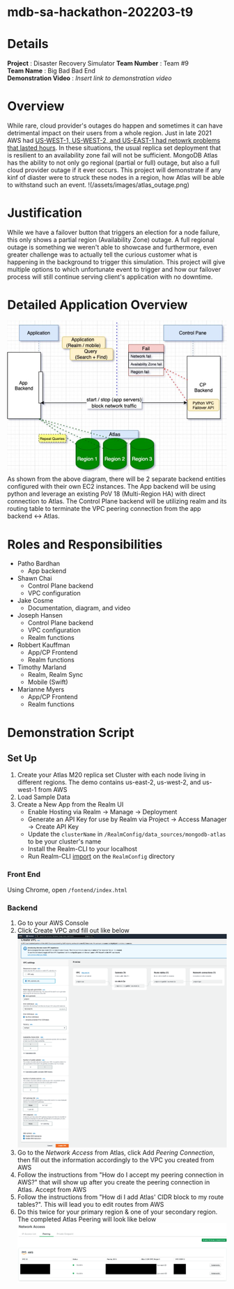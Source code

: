 # mdb-sa-hackathon-202203-t9


# Details

**Project** :  Disaster Recovery Simulator
**Team Number** : Team #9  
**Team Name** : Big Bad Bad End  
**Demonstration Video** : _Insert link to demonstration video_  

# Overview

While rare, cloud provider's outages do happen and sometimes it can have detrimental impact on their users from a whole region. Just in late 2021 AWS had [US-WEST-1, US-WEST-2, and US-EAST-1 had netowrk problems that lasted hours](https://awsmaniac.com/aws-outages/). In these situations, the usual replica set deployment that is resilient to an availability zone fail will not be sufficient. MongoDB Atlas has the ability to not only go regional (partial or full) outage, but also a full cloud provider outage if it ever occurs. This project will demonstrate if any kinf of diaster were to struck these nodes in a region, how Atlas will be able to withstand such an event.
!(/assets/images/atlas_outage.png)

# Justification

While we have a failover button that triggers an election for a node failure, this only shows a partial region (Availability Zone) outage. A full regional outage is something we weren't able to showcase and furthermore, even greater challenge was to actually tell the curious customer what is happening in the background to trigger this simulation. This project will give multiple options to which unfortunate event to trigger and how our failover process will still continue serving client's application with no downtime.

# Detailed Application Overview

![Workflow](/assets/images/Workflow_diagram.jpg)
As shown from the above diagram, there will be 2 separate backend entities configured with their own EC2 instances. The App backend will be using python and leverage an existing PoV 18 (Multi-Region HA) with direct connection to Atlas. The Control Plane backend will be utilizing realm and its routing table to terminate the VPC peering connection from the app backend <-> Atlas. 


# Roles and Responsibilities

- Patho Bardhan
    - App backend
- Shawn Chai
    - Control Plane backend
    - VPC configuration
- Jake Cosme
    - Documentation, diagram, and video
- Joseph Hansen
    - Control Plane backend
    - VPC configuration
    - Realm functions
- Robbert Kauffman
    - App/CP Frontend
    - Realm functions
- Timothy Marland
    - Realm, Realm Sync
    - Mobile (Swift)
- Marianne Myers
    - App/CP Frontend
    - Realm functions

# Demonstration Script

## Set Up
1. Create your Atlas M20 replica set Cluster with each node living in different regions. The demo contains us-east-2, us-west-2, and us-west-1 from AWS
2. Load Sample Data
3. Create a New App from the Realm UI
    - Enable Hosting via Realm -> Manage -> Deployment
    - Generate an API Key for use by Realm via Project -> Access Manager -> Create API Key
    - Update the `clusterName` in `/RealmConfig/data_sources/mongodb-atlas` to be your cluster's name
    - Install the Realm-CLI to your localhost
    - Run Realm-CLI [import](https://docs.mongodb.com/realm/manage-apps/deploy/manual/deploy-cli/) on the `RealmConfig` directory 
    
### Front End

Using Chrome, open `/fontend/index.html`

### Backend
1. Go to your AWS Console
2. Click Create VPC and fill out like below
![VPC in AWS](/assets/images/vpc_aws.png)
3. Go to the *Network Access* from Atlas, click Add *Peering Connection*, then fill out the information accordingly to the VPC you created from AWS
4. Follow the instructions from "How do I accept my peering connection in AWS?" that will show up after you create the peering connection in Atlas. Accept from AWS
5. Follow the instructions from "How di I add Atlas' CIDR block to my route tables?". This will lead you to edit routes from AWS
6. Do this twice for your primary region & one of your secondary region. The completed Atlas Peering will look like below
![VPC in Atlas](/assets/images/vpc_atlas.png)

